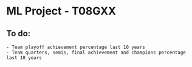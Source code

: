 # ML Project - T08GXX

## To do:
    - Team playoff achievement percentage last 10 years
    - Team quarters, semis, final achievement and champions percentage last 10 years